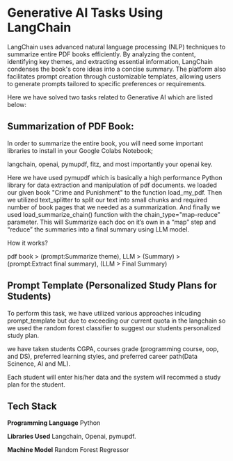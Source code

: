 
# Generative AI Tasks Using LangChain 

LangChain uses advanced natural language processing (NLP) techniques to summarize entire PDF books efficiently. By analyzing the content, identifying key themes, and extracting essential information, LangChain condenses the book's core ideas into a concise summary. The platform also facilitates prompt creation through customizable templates, allowing users to generate prompts tailored to specific preferences or requirements. 

Here we have solved two tasks related to Generative AI which are listed below: 




## Summarization of PDF Book:
In order to summarize the entire book, you will need some important libraries to install in your Google Colabs Notebook; 

langchain, openai, pymupdf, fitz, 
and most importantly your openai key. 

Here we have used pymupdf which is basically a high performance Python library for data extraction and manipulation of pdf documents. we loaded our given book "Crime and Punishment" to the function load_my_pdf. Then we utilized text_splitter to split our text into small chunks and required number of book pages that we needed as a summarization. And finally we used  load_summarize_chain() function with the chain_type="map-reduce" parameter. This will Summarize each doc on it’s own in a “map” step and “reduce” the summaries into a final summary using LLM model.

How it works? 

pdf book > (prompt:Summarize theme), LLM > (Summary) >
(prompt:Extract final summary), (LLM > Final Summary)




## Prompt Template (Personalized Study Plans for Students)
To perform this task, we have utilized various approaches inlcuding prompt_template but due to exceeding our current quota in the langchain so we used the random forest classifier to suggest our students personalized study plan. 

we have taken students CGPA, courses grade (programming course, oop, and DS), preferred learning styles, and preferred career path(Data Scinence, AI and ML). 

Each student will enter his/her data and the system will recommed a study plan for the student. 
## Tech Stack

**Programming Language** Python 

**Libraries Used** Langchain, Openai, pymupdf.

**Machine Model** Random Forest Regressor 

